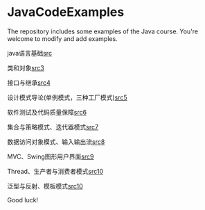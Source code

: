 # JavaCodeExamples
The repository includes some examples of the Java course. You're welcome to modify and add examples.

java语言基础[src](https://github.com/cuiyungao/JavaCodeExamples/tree/master/src)

类和对象[src3](https://github.com/cuiyungao/JavaCodeExamples/tree/master/src3)

接口与继承[src4](https://github.com/cuiyungao/JavaCodeExamples/tree/master/src4)

设计模式导论(单例模式，三种工厂模式)[src5](https://github.com/cuiyungao/JavaCodeExamples/tree/master/src5)

软件测试及代码质量保障[src6](https://github.com/cuiyungao/JavaCodeExamples/tree/master/src6)

集合与策略模式、迭代器模式[src7](https://github.com/cuiyungao/JavaCodeExamples/tree/master/src7)

数据访问对象模式、输入输出流[src8](https://github.com/cuiyungao/JavaCodeExamples/tree/master/src8)

MVC、Swing图形用户界面[src9](https://github.com/cuiyungao/JavaCodeExamples/tree/master/src9)

Thread、生产者与消费者模式[src10](https://github.com/cuiyungao/JavaCodeExamples/tree/master/src10)

泛型与反射、模板模式[src10](https://github.com/cuiyungao/JavaCodeExamples/tree/master/src11)


Good luck!
